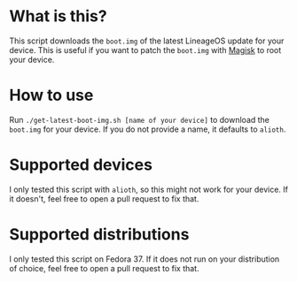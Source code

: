 # What is this?

This script downloads the `boot.img` of the latest LineageOS update for your device. This is useful if you want to patch the `boot.img` with [Magisk](https://github.com/topjohnwu/Magisk) to root your device.

# How to use

Run `./get-latest-boot-img.sh [name of your device]` to download the `boot.img` for your device. If you do not provide a name, it defaults to `alioth`.

# Supported devices

I only tested this script with `alioth`, so this might not work for your device. If it doesn't, feel free to open a pull request to fix that.

# Supported distributions

I only tested this script on Fedora 37. If it does not run on your distribution of choice, feel free to open a pull request to fix that.
